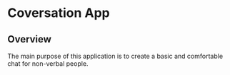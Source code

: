 # Coversation App
## Overview
The main purpose of this application is to create a basic and comfortable chat for non-verbal people. 